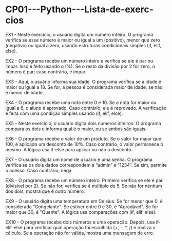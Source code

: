 # CP01---Python---Lista-de-exerc-cios

EX1 - Neste exercício, o usuário digita um número inteiro. O programa verifica se esse número é maior ou igual a um (positivo), menor que zero (negativo) ou igual a zero, usando estruturas condicionais simples (if, elif, else).

EX2 - O programa recebe um número inteiro e verifica se ele é par ou ímpar. Isso é feito usando o (%). Se o resto da divisão por 2 for zero, o número é par; caso contrário, é ímpar.

EX3 - Aqui, o usuário informa sua idade. O programa verifica se a idade é maior ou igual a 18. Se for, a pessoa é considerada maior de idade; se não, é menor de idade.

EX4 - O programa recebe uma nota entre 0 e 10. Se a nota for maior ou igual a 6, o aluno é aprovado. Caso contrário, ele é reprovado. A verificação é feita com uma condição simples usando (if, elif, else).

EX5 - Neste exercício, o usuário digita dois números inteiros. O programa compara os dois e informa qual é o maior, ou se ambos são iguais.

EX6 - O programa recebe o valor de um produto. Se o valor for maior que 100, é aplicado um desconto de 10%. Caso contrário, o valor permanece o mesmo. A lógica usa if-else para aplicar ou não o desconto.

EX7 - O usuário digita um nome de usuário e uma senha. O programa verifica se os dois dados correspondem a “admin” e “1234”. Se sim, permite o acesso. Caso contrário, nega.

EX8 - O programa recebe um número inteiro. Primeiro verifica se ele é par (divisível por 2). Se não for, verifica se é múltiplo de 5. Se não for nenhum dos dois, mostra que é outro número.

EX9 - O usuário digita uma temperatura em Celsius. Se for menor que 0, é considerada "Congelante". Se estiver entre 0 e 30, é "Agradável". Se for maior que 30, é "Quente". A lógica usa comparações com (if, elif, else).

EX10 - O programa recebe dois números e uma operação. Depois, usa if-elif-else para verificar qual operação foi escolhida (+, -, *, /) e realiza o cálculo. Se a operação não for válida, mostra uma mensagem de erro.